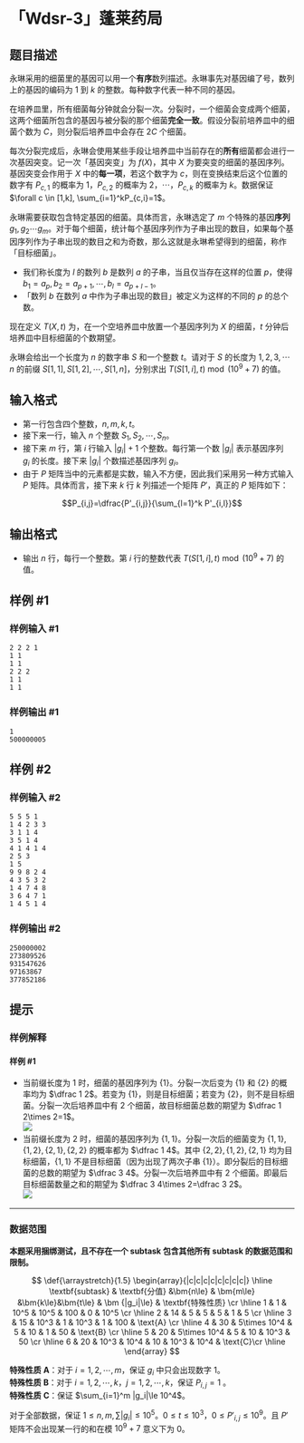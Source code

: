 # 「Wdsr-3」蓬莱药局

## 题目描述

永琳采用的细菌里的基因可以用一个**有序**数列描述。永琳事先对基因编了号，数列上的基因的编码为 $1$ 到 $k$ 的整数。每种数字代表一种不同的基因。

在培养皿里，所有细菌每分钟就会分裂一次。分裂时，一个细菌会变成两个细菌，这两个细菌所包含的基因与被分裂的那个细菌**完全一致**。假设分裂前培养皿中的细菌个数为 $C$，则分裂后培养皿中会存在 $2C$ 个细菌。

每次分裂完成后，永琳会使用某些手段让培养皿中当前存在的**所有**细菌都会进行一次基因突变。记一次「基因突变」为 $f(X)$，其中 $X$ 为要突变的细菌的基因序列。基因突变会作用于 $X$ 中的**每一项**，若这个数字为 $c$，则在变换结束后这个位置的数字有 $P_{c,1}$ 的概率为 $1$，$P_{c,2}$ 的概率为 $2$，$\cdots$，$P_{c,k}$ 的概率为 $k$。数据保证 $\forall c \in [1,k], \sum_{i=1}^kP_{c,i}=1$。

永琳需要获取包含特定基因的细菌。具体而言，永琳选定了 $m$ 个特殊的基因**序列** $g_1, g_2 \cdots g_m$。对于每个细菌，统计每个基因序列作为子串出现的数目，如果每个基因序列作为子串出现的数目之和为奇数，那么这就是永琳希望得到的细菌，称作「目标细菌」。

- 我们称长度为 $l$ 的数列 $b$ 是数列 $a$ 的子串，当且仅当存在这样的位置 $p$，使得 $b_1=a_p,b_2=a_{p+1},\cdots,b_l=a_{p+l-1}$。  
- 「数列 $b$ 在数列 $a$ 中作为子串出现的数目」被定义为这样的不同的 $p$ 的总个数。

现在定义 $T(X,t)$ 为，在一个空培养皿中放置一个基因序列为 $X$ 的细菌，$t$ 分钟后培养皿中目标细菌的个数期望。

永琳会给出一个长度为 $n$ 的数字串 $S$ 和一个整数 $t$。请对于 $S$ 的长度为 $1,2,3,\cdots n$ 的前缀 $S[1,1],S[1,2],\cdots,S[1,n]$，分别求出 $T(S[1,i],t)\bmod (10^9+7)$ 的值。



## 输入格式

- 第一行包含四个整数，$n,m,k,t$。  
- 接下来一行，输入 $n$ 个整数 $S_1, S_2, \cdots, S_n$。  
- 接下来 $m$ 行，第 $i$ 行输入 $|g_i|+1$ 个整数。每行第一个数 $|g_i|$ 表示基因序列 $g_i$ 的长度。接下来 $|g_i|$ 个数描述基因序列 $g_i$。  
- 由于 $P$ 矩阵当中的元素都是实数，输入不方便，因此我们采用另一种方式输入 $P$ 矩阵。具体而言，接下来 $k$ 行 $k$ 列描述一个矩阵 $P'$，真正的 $P$ 矩阵如下：

$$P_{i,j}=\dfrac{P'_{i,j}}{\sum_{l=1}^k P'_{i,l}}$$


## 输出格式

- 输出 $n$ 行，每行一个整数。第 $i$ 行的整数代表 $T(S[1,i],t)\bmod (10^9+7)$ 的值。

## 样例 #1

### 样例输入 #1
```
2 2 2 1
1 1
1 1
2 2 2
1 1
1 1
```

### 样例输出 #1

```
1
500000005
```

## 样例 #2

### 样例输入 #2
```
5 5 5 1
1 4 2 3 3
3 1 1 4
3 5 1 4
4 1 4 1 4
2 5 3
1 5
9 9 8 2 4
4 3 5 3 2
1 4 7 4 8
3 6 4 7 1
1 4 5 1 4
```

### 样例输出 #2

```
250000002
273809526
931547626
97163867
377852186
```

## 提示

### 样例解释

#### 样例 \#1

- 当前缀长度为 $1$ 时，细菌的基因序列为 $\{1\}$。分裂一次后变为 $\{1\}$ 和 $\{2\}$ 的概率均为 $\dfrac 1 2$。若变为 $\{1\}$，则是目标细菌；若变为 $\{2\}$，则不是目标细菌。分裂一次后培养皿中有 $2$ 个细菌，故目标细菌总数的期望为 $\dfrac 1 2\times 2=1$。  
![](https://cdn.luogu.com.cn/upload/image_hosting/ytz7qxkl.png)  
- 当前缀长度为 $2$ 时，细菌的基因序列为 $\{1, 1\}$。分裂一次后的细菌变为 $\{1, 1\}, \{1, 2\}, \{2, 1\}, \{2, 2\}$ 的概率都为 $\dfrac 1 4$。其中 $\{2, 2\},\{1,2\},\{2,1\}$ 均为目标细菌，$\{1,1\}$ 不是目标细菌（因为出现了两次子串 $\{1\}$）。即分裂后的目标细菌的总数的期望为 $\dfrac 3 4$。分裂一次后培养皿中有 $2$ 个细菌。即最后目标细菌数量之和的期望为 $\dfrac 3 4\times 2=\dfrac 3 2$。  
![](https://cdn.luogu.com.cn/upload/image_hosting/cjx85fuk.png)

---

### 数据范围

**本题采用捆绑测试，且不存在一个 subtask 包含其他所有 subtask 的数据范围和限制。**



$$
\def{\arraystretch}{1.5}
\begin{array}{|c|c|c|c|c|c|c|c|} \hline
\textbf{subtask} & \textbf{分值} &\bm{n\le} & \bm{m\le} &\bm{k\le}&\bm{t\le} & \bm {|g_i|\le} &  \textbf{特殊性质} \cr \hline
1 & 1 & 10^5 & 10^5 & 100 & 0 & 10^5 \cr \hline
2 & 14 & 5 & 5 & 5 & 1 & 5 \cr \hline
3 & 15 & 10^3 & 1 & 10^3 & 1 & 100 & \text{A} \cr \hline
4 & 30 & 5\times 10^4 & 5 & 10 & 1 & 50 & \text{B} \cr \hline
5 & 20 & 5\times 10^4 & 5 & 10 & 10^3 & 50 \cr \hline
6 & 20 & 10^3 & 10^4 & 10 & 10^3 &  10^4 & \text{C}\cr \hline
\end{array}
$$

**特殊性质** $\textbf{A}$：对于 $i=1,2,\cdots,m$，保证 $g_{i}$ 中只会出现数字 $1$。  
**特殊性质** $\textbf{B}$：对于 $i=1,2,\cdots, k$，$j=1,2,\cdots,k$，保证 $P_{i,j}=1$ 。  
**特殊性质** $\textbf{C}$：保证 $\sum_{i=1}^m |g_i|\le 10^4$。  

对于全部数据，保证 $1\le n,m,\sum|g_i| \le 10^5$。$0\le t\le 10^3$，$0\le P'_{i,j} \le 10^9$。且 $P'$ 矩阵不会出现某一行的和在模 $10^9+7$ 意义下为 $0$。
